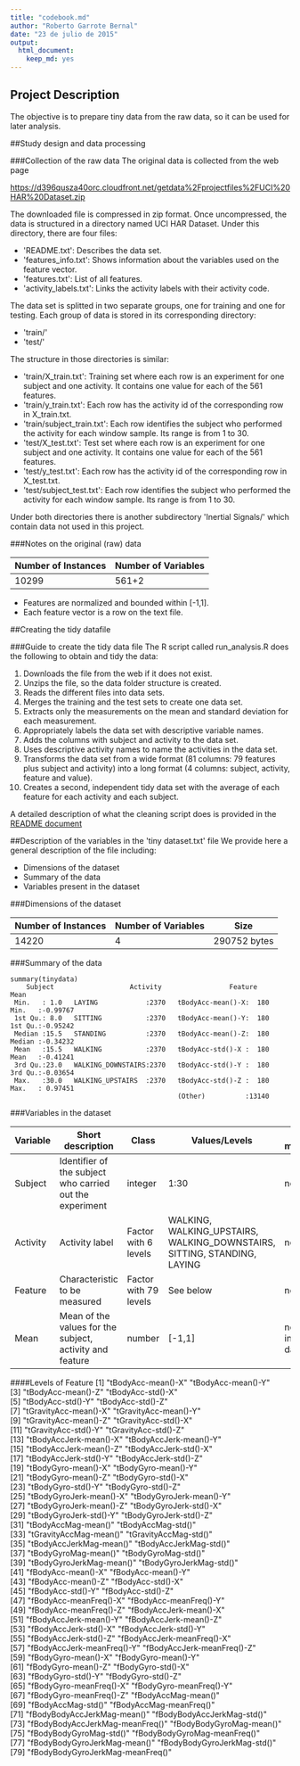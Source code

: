 ```yaml
---
title: "codebook.md"
author: "Roberto Garrote Bernal"
date: "23 de julio de 2015"
output:
  html_document:
    keep_md: yes
---
```


## Project Description
The objective is to prepare tiny data from the raw data, so it can be used for later analysis.

##Study design and data processing

###Collection of the raw data
The original data is collected from the web page

https://d396qusza40orc.cloudfront.net/getdata%2Fprojectfiles%2FUCI%20HAR%20Dataset.zip

The downloaded file is compressed in zip format.
Once uncompressed, the data is structured in a directory named UCI HAR Dataset. Under this directory, there are four files:
- 'README.txt': Describes the data set.
- 'features_info.txt': Shows information about the variables used on the feature vector.
- 'features.txt': List of all features.
- 'activity_labels.txt': Links the activity labels with their activity code.

The data set is splitted in two separate groups, one for training and one for testing. Each group of data is stored in its corresponding directory:
- 'train/'
- 'test/'

The structure in those directories is similar:
- 'train/X_train.txt': Training set where each row is an experiment for one subject and one activity. It contains one value for each of the 561 features.
- 'train/y_train.txt': Each row has the activity id of the corresponding row in X_train.txt.
- 'train/subject_train.txt': Each row identifies the subject who performed the activity for each window sample. Its range is from 1 to 30. 
- 'test/X_test.txt': Test set where each row is an experiment for one subject and one activity. It contains one value for each of the 561 features.
- 'test/y_test.txt': Each row has the activity id of the corresponding row in X_test.txt.
- 'test/subject_test.txt': Each row identifies the subject who performed the activity for each window sample. Its range is from 1 to 30. 

Under both directories there is another subdirectory 'Inertial Signals/' which contain data not used in this project. 

###Notes on the original (raw) data 

Number of Instances | Number of Variables
--------------------|----------------------
              10299 |                561+2


- Features are normalized and bounded within [-1,1].
- Each feature vector is a row on the text file.

##Creating the tidy datafile

###Guide to create the tidy data file
The R script called run_analysis.R does the following to obtain and tidy the data:

1. Downloads the file from the web if it does not exist.
2. Unzips the file, so the data folder structure is created.
2. Reads the different files into data sets.
3. Merges the training and the test sets to create one data set.
2. Extracts only the measurements on the mean and standard deviation for each measurement. 
3. Appropriately labels the data set with descriptive variable names. 
4. Adds the columns with subject and activity to the data set.
5. Uses descriptive activity names to name the activities in the data set.
6. Transforms the data set from a wide format (81 columns: 79 features plus subject and activity) into a long format (4 columns: subject, activity, feature and value).
7. Creates a second, independent tidy data set with the average of each feature for each activity and each subject.

A detailed description of what the cleaning script does is provided in the [README document](README.md)

##Description of the variables in the 'tiny dataset.txt' file
We provide here a general description of the file including:
 - Dimensions of the dataset
 - Summary of the data
 - Variables present in the dataset
 
###Dimensions of the dataset
 
 Number of Instances | Number of Variables |  Size
---------------------|---------------------|---------
               14220 |                4    | 290752 bytes

###Summary of the data

```{r}
summary(tinydata)
    Subject                   Activity                 Feature           Mean         
 Min.   : 1.0   LAYING            :2370   tBodyAcc-mean()-X:  180   Min.   :-0.99767  
 1st Qu.: 8.0   SITTING           :2370   tBodyAcc-mean()-Y:  180   1st Qu.:-0.95242  
 Median :15.5   STANDING          :2370   tBodyAcc-mean()-Z:  180   Median :-0.34232  
 Mean   :15.5   WALKING           :2370   tBodyAcc-std()-X :  180   Mean   :-0.41241  
 3rd Qu.:23.0   WALKING_DOWNSTAIRS:2370   tBodyAcc-std()-Y :  180   3rd Qu.:-0.03654  
 Max.   :30.0   WALKING_UPSTAIRS  :2370   tBodyAcc-std()-Z :  180   Max.   : 0.97451  
                                          (Other)          :13140                     
```

###Variables in the dataset

Variable | Short description | Class | Values/Levels | Unit of measurement
---------|-------------------|-------|---------------|---------------------
Subject | Identifier of the subject who carried out the experiment | integer | 1:30 | none
Activity | Activity label | Factor with 6 levels| WALKING, WALKING_UPSTAIRS, WALKING_DOWNSTAIRS, SITTING, STANDING, LAYING | none
Feature | Characteristic to be measured | Factor with 79 levels | See below | none
Mean    | Mean of the values for the subject, activity and feature | number | [-1,1] | no specified in the raw data

####Levels of Feature
 [1] "tBodyAcc-mean()-X"               "tBodyAcc-mean()-Y"              
 [3] "tBodyAcc-mean()-Z"               "tBodyAcc-std()-X"               
 [5] "tBodyAcc-std()-Y"                "tBodyAcc-std()-Z"               
 [7] "tGravityAcc-mean()-X"            "tGravityAcc-mean()-Y"           
 [9] "tGravityAcc-mean()-Z"            "tGravityAcc-std()-X"            
[11] "tGravityAcc-std()-Y"             "tGravityAcc-std()-Z"            
[13] "tBodyAccJerk-mean()-X"           "tBodyAccJerk-mean()-Y"          
[15] "tBodyAccJerk-mean()-Z"           "tBodyAccJerk-std()-X"           
[17] "tBodyAccJerk-std()-Y"            "tBodyAccJerk-std()-Z"           
[19] "tBodyGyro-mean()-X"              "tBodyGyro-mean()-Y"             
[21] "tBodyGyro-mean()-Z"              "tBodyGyro-std()-X"              
[23] "tBodyGyro-std()-Y"               "tBodyGyro-std()-Z"              
[25] "tBodyGyroJerk-mean()-X"          "tBodyGyroJerk-mean()-Y"         
[27] "tBodyGyroJerk-mean()-Z"          "tBodyGyroJerk-std()-X"          
[29] "tBodyGyroJerk-std()-Y"           "tBodyGyroJerk-std()-Z"          
[31] "tBodyAccMag-mean()"              "tBodyAccMag-std()"              
[33] "tGravityAccMag-mean()"           "tGravityAccMag-std()"           
[35] "tBodyAccJerkMag-mean()"          "tBodyAccJerkMag-std()"          
[37] "tBodyGyroMag-mean()"             "tBodyGyroMag-std()"             
[39] "tBodyGyroJerkMag-mean()"         "tBodyGyroJerkMag-std()"         
[41] "fBodyAcc-mean()-X"               "fBodyAcc-mean()-Y"              
[43] "fBodyAcc-mean()-Z"               "fBodyAcc-std()-X"               
[45] "fBodyAcc-std()-Y"                "fBodyAcc-std()-Z"               
[47] "fBodyAcc-meanFreq()-X"           "fBodyAcc-meanFreq()-Y"          
[49] "fBodyAcc-meanFreq()-Z"           "fBodyAccJerk-mean()-X"          
[51] "fBodyAccJerk-mean()-Y"           "fBodyAccJerk-mean()-Z"          
[53] "fBodyAccJerk-std()-X"            "fBodyAccJerk-std()-Y"           
[55] "fBodyAccJerk-std()-Z"            "fBodyAccJerk-meanFreq()-X"      
[57] "fBodyAccJerk-meanFreq()-Y"       "fBodyAccJerk-meanFreq()-Z"      
[59] "fBodyGyro-mean()-X"              "fBodyGyro-mean()-Y"             
[61] "fBodyGyro-mean()-Z"              "fBodyGyro-std()-X"              
[63] "fBodyGyro-std()-Y"               "fBodyGyro-std()-Z"              
[65] "fBodyGyro-meanFreq()-X"          "fBodyGyro-meanFreq()-Y"         
[67] "fBodyGyro-meanFreq()-Z"          "fBodyAccMag-mean()"             
[69] "fBodyAccMag-std()"               "fBodyAccMag-meanFreq()"         
[71] "fBodyBodyAccJerkMag-mean()"      "fBodyBodyAccJerkMag-std()"      
[73] "fBodyBodyAccJerkMag-meanFreq()"  "fBodyBodyGyroMag-mean()"        
[75] "fBodyBodyGyroMag-std()"          "fBodyBodyGyroMag-meanFreq()"    
[77] "fBodyBodyGyroJerkMag-mean()"     "fBodyBodyGyroJerkMag-std()"     
[79] "fBodyBodyGyroJerkMag-meanFreq()"

